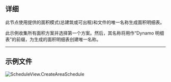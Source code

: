 ## 详细
此节点使用提供的面积模式(总建筑或可出租)和文件的唯一名称生成面积明细表。

此示例收集所有面积方案并选择第一个方案。然后，其名称将用作“Dynamo 明细表”的前缀，为生成的面积明细表创建唯一名称。
___
## 示例文件

![ScheduleView.CreateAreaSchedule](./Revit.Elements.Views.ScheduleView.CreateAreaSchedule_img.jpg)
